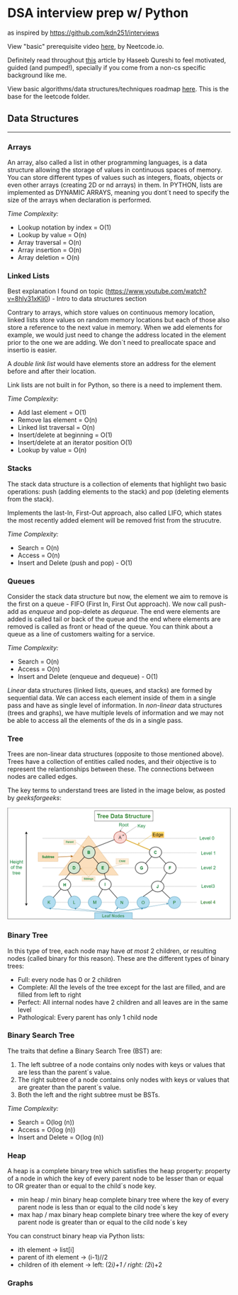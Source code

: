 # DSA interview prep w/ Python

as inspired by https://github.com/kdn251/interviews

View "basic" prerequisite video [here](https://www.youtube.com/watch?v=0K_eZGS5NsU), by Neetcode.io.

Definitely read throughout [this](https://haseebq.com/how-to-break-into-tech-job-hunting-and-interviews/) article by Haseeb Qureshi to feel motivated, guided (and pumped!), specially if you come from a non-cs specific background like me.

View basic algorithms/data structures/techniques roadmap [here](https://neetcode.io/roadmap). This is the base for the leetcode folder.


## Data Structures

---
### Arrays
An array, also called a list in other programming languages, is a data structure allowing the storage of values in continuous spaces of memory.
You can store different types of values such as integers, floats, objects or even other arrays (creating 2D or nd arrays) in them.
In PYTHON, lists are implemented as DYNAMIC ARRAYS, meaning you dont´t need to specify the size of the arrays when declaration is performed.

_Time Complexity:_

- Lookup notation by index = O(1)
- Lookup by value = O(n)
- Array traversal = O(n)
- Array insertion = O(n)
- Array deletion = O(n)

### Linked Lists
Best explanation I found on topic (https://www.youtube.com/watch?v=8hly31xKli0) - Intro to data structures section

Contrary to arrays, which store values on continuous memory location, linked lists store values on random memory locations but each of those also store a reference to the next value in memory.
When we add elements for example, we would just need to change the address located in the element prior to the one we are adding.
We don´t need to preallocate space and insertio is easier.

A <em>double link list</em> would have elements store an address for the element before and after their location.

Link lists are not built in for Python, so there is a need to implement them.

_Time Complexity:_

- Add last element = O(1)
- Remove las element = O(n)
- Linked list traversal = O(n)
- Insert/delete at beginning = O(1)
- Insert/delete at an iterator position O(1)
- Lookup by value = O(n)

### Stacks
The stack data structure is a collection of elements that highlight two basic operations: push (adding elements to the stack) and pop (deleting elements from the stack).

Implements the last-In, First-Out approach, also called LIFO, which states the most recently added element will be removed frist from the strucutre.

_Time Complexity:_

- Search = O(n)
- Access = O(n)
- Insert and Delete (push and pop) - O(1)

### Queues
Consider the stack data structure but now, the element we aim to remove is the first on a queue - FIFO (First In, First Out approach). 
We now call push-add as <em>enqueue</em> and pop-delete as <em>dequeue</em>. The end were elements are added is called tail or back of the queue and the end where elements are removed is called as front or head of the queue.
You can think about a queue as a line of customers waiting for a service.

_Time Complexity:_

- Search = O(n)
- Access = O(n)
- Insert and Delete (enqueue and dequeue) - O(1)

<em>Linear</em> data structures (linked lists, queues, and stacks) are formed by sequential data. We can access each element inside of them in a single pass and have as single level of information. In <em>non-linear</em> data structures (trees and graphs), we have multiple levels of information and we may not be able to access all the elements of the ds in a single pass.

### Tree

Trees are non-linear data structures (opposite to those mentioned above). Trees have a collection of entities called nodes, and their objective is to represent the relantionships between these. The connections between nodes are called edges.

The key terms to understand trees are listed in the image below, as posted by <em>geeksforgeeks</em>:

![Tree data structure](./assets/Treedatastructure.png "Tree data structure")

### Binary Tree

In this type of tree, each node may have <em>at most</em> 2 children, or resulting nodes (called binary for this reason). These are the different types of binary trees:

* Full: every node has 0 or 2 children
* Complete: All the levels of the tree except for the last are filled, and are filled from left to right
* Perfect: All internal nodes have 2 children and all leaves are in the same level
* Pathological: Every parent has only 1 child node 

### Binary Search Tree

The traits that define a Binary Search Tree (BST) are:

1. The left subtree of a node contains only nodes with keys or values that are less than the parent´s value.
2. The right subtree of a node contains only nodes with keys or values that are greater than the parent´s value.
3. Both the left and the right subtree must be BSTs.

_Time Complexity:_

- Search = O(log (n))
- Access = O(log (n))
- Insert and Delete = O(log (n))

### Heap

A heap is a complete binary tree which satisfies the heap property: property of a node in which the key of every parent node to be lesser than or equal to OR greater than or equal to the child´s node key.

* min heap / min binary heap
complete binary tree where the key of every parent node is less than or equal to the cild node´s key
* max hap / max binary heap
complete binary tree where the key of every parent node is greater than or equal to the cild node´s key

You can construct binary heap via Python lists:

*  ith element -> list[i]
*  parent of ith element -> (i-1)//2
*  children of ith element -> left: (2*i)+1 / right: (2*i)+2

### Graphs

